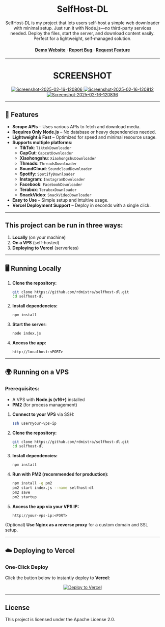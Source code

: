 <div align='center'>

# SelfHost-DL

<p>SelfHost-DL is my project that lets users self-host a simple web downloader with minimal setup. Just run it with Node.js—no third-party services needed. Deploy the files, start the server, and download content easily. Perfect for a lightweight, self-managed solution.</p>

<h4> </span> <a href="https://fann.cloud"> Demo Website </a> <span> · </span> <a href="https://github.com/rdmistra/selfhost-dl/issues"> Report Bug </a> <span> · </span> <a href="https://github.com/rdmistra/selfhost-dl/issues"> Request Feature </a> </h4>
</div>

---------------

<div align='center'>

# SCREENSHOT

</div>

<p align="center">
  <a href="https://ibb.co/j9scmGHy">
    <img src="https://i.ibb.co/HL3W6YXt/Screenshot-2025-02-16-120806.png" alt="Screenshot-2025-02-16-120806" border="0">
  </a>
  <a href="https://ibb.co/5XWt9LcD">
    <img src="https://i.ibb.co/PsZ3YgCp/Screenshot-2025-02-16-120812.png" alt="Screenshot-2025-02-16-120812" border="0">
  </a>
  <a href="https://ibb.co/ZRjYJPsg">
    <img src="https://i.ibb.co/5X0n9yDj/Screenshot-2025-02-16-120836.png" alt="Screenshot-2025-02-16-120836" border="0">
  </a>
</p>

---------------

## 🚀 Features
- **Scrape APIs** – Uses various APIs to fetch and download media.  
- **Requires Only Node.js** – No database or heavy dependencies needed.  
- **Lightweight & Fast** – Optimized for speed and minimal resource usage.  
- **Supports multiple platforms:**
  - **TikTok**: `TiktokDownloader`
  - **CapCut**: `CapcutDownloader`
  - **Xiaohongshu**: `XiaohongshuDownloader`
  - **Threads**: `ThreadsDownloader`
  - **SoundCloud**: `SoundcloudDownloader`
  - **Spotify**: `SpotifyDownloader`
  - **Instagram**: `InstagramDownloader`
  - **Facebook**: `FacebookDownloader`
  - **Terabox**: `TeraboxDownloader`
  - **SnackVideo**: `SnackVideoDownloader`
- **Easy to Use** – Simple setup and intuitive usage.  
- **Vercel Deployment Support** – Deploy in seconds with a single click.  

---------------
## This project can be run in three ways:
1. **Locally** (on your machine)
2. **On a VPS** (self-hosted)
3. **Deploying to Vercel** (serverless)

---

## 🖥️ Running Locally

1. **Clone the repository:**
   ```sh
   git clone https://github.com/rdmistra/selfhost-dl.git
   cd selfhost-dl
   ```

2. **Install dependencies:**
   ```sh
   npm install
   ```

3. **Start the server:**
   ```sh
   node index.js
   ```

4. **Access the app:**
   ```
   http://localhost:<PORT>
   ```

---

## 🌍 Running on a VPS

### Prerequisites:
- A VPS with **Node.js (v16+)** installed
- **PM2** (for process management)

1. **Connect to your VPS** via SSH:
   ```sh
   ssh user@your-vps-ip
   ```

2. **Clone the repository:**
   ```sh
   git clone https://github.com/rdmistra/selfhost-dl.git
   cd selfhost-dl
   ```

3. **Install dependencies:**
   ```sh
   npm install
   ```

4. **Run with PM2 (recommended for production):**
   ```sh
   npm install -g pm2
   pm2 start index.js --name selfhost-dl
   pm2 save
   pm2 startup
   ```

5. **Access the app via your VPS IP:**
   ```
   http://your-vps-ip:<PORT>
   ```

(Optional) **Use Nginx as a reverse proxy** for a custom domain and SSL setup.

---

## ☁️ Deploying to Vercel

### **One-Click Deploy**
Click the button below to instantly deploy to **Vercel**:

<p align="center">
  <a href="https://vercel.com/new/clone?repository-url=https://github.com/rdmistra/selfhost-dl">
    <img src="https://vercel.com/button" alt="Deploy to Vercel"/>
  </a>
</p>

---
## License
This project is licensed under the Apache License 2.0.
